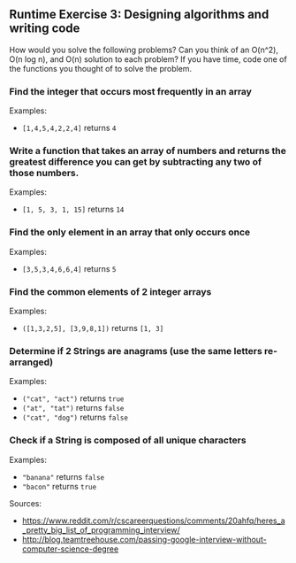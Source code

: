 ## Runtime Exercise 3: Designing algorithms and writing code

How would you solve the following problems?
Can you think of an O(n^2), O(n log n), and O(n) solution to each problem?
If you have time, code one of the functions you thought of to solve the problem.

### Find the integer that occurs most frequently in an array

Examples:

* `[1,4,5,4,2,2,4]` returns `4`

### Write a function that takes an array of numbers and returns the greatest difference you can get by subtracting any two of those numbers.

Examples:

* `[1, 5, 3, 1, 15]` returns `14`

### Find the only element in an array that only occurs once

Examples:

* `[3,5,3,4,6,6,4]` returns `5`

### Find the common elements of 2 integer arrays

Examples:

* `([1,3,2,5], [3,9,8,1])` returns `[1, 3]`

### Determine if 2 Strings are anagrams (use the same letters re-arranged)

Examples:

* `("cat", "act")` returns `true`
* `("at", "tat")` returns `false`
* `("cat", "dog")` returns `false`

### Check if a String is composed of all unique characters

Examples:

* `"banana"` returns `false`
* `"bacon"` returns `true`

Sources:

* https://www.reddit.com/r/cscareerquestions/comments/20ahfq/heres_a_pretty_big_list_of_programming_interview/
* http://blog.teamtreehouse.com/passing-google-interview-without-computer-science-degree
